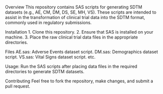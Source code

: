 Overview
This repository contains SAS scripts for generating SDTM datasets (e.g., AE, CM, DM, DS, SE, MH, VS). These scripts are intended to assist in the transformation of clinical trial data into the SDTM format, commonly used in regulatory submissions.

Installation
	1.	Clone this repository.
	2.	Ensure that SAS is installed on your machine.
	3.	Place the raw clinical trial data files in the appropriate directories.

Files
AE.sas: Adverse Events dataset script.
DM.sas: Demographics dataset script.
VS.sas: Vital Signs dataset script.
etc.

Usage:
Run the SAS scripts after placing data files in the required directories to generate SDTM datasets.

Contributing
Feel free to fork the repository, make changes, and submit a pull request.

